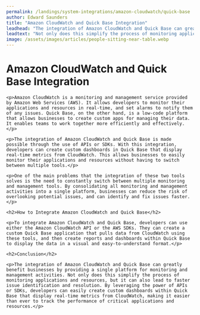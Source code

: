 ```yaml
---
permalink: /landings/system-integrations/amazon-cloudwatch/quick-base
author: Edward Saunders
title: "Amazon CloudWatch and Quick Base Integration"
leadhead: "The integration of Amazon CloudWatch and Quick Base can greatly benefit businesses by providing a single platform for monitoring and management activities"
leadtext: "Not only does this simplify the process of monitoring applications and resources, but it can also lead to faster issue identification and resolution. By leveraging the power of APIs or SDKs, developers can easily create custom dashboards within Quick Base that display real-time metrics from CloudWatch, making it easier than ever to track the performance of critical applications and resources."
image: /assets/images/articles/people-sitting-near-table.webp
---
```

<div class="arttext">	<h1>Amazon CloudWatch and Quick Base Integration</h1>
	
	<p>Amazon CloudWatch is a monitoring and management service provided by Amazon Web Services (AWS). It allows developers to monitor their applications and resources in real-time, and set alarms to notify them of any issues. Quick Base, on the other hand, is a low-code platform that allows businesses to create custom apps for managing their data. It enables teams to work together more efficiently and effectively.</p>
	
	<p>The integration of Amazon CloudWatch and Quick Base is made possible through the use of APIs or SDKs. With this integration, developers can create custom dashboards in Quick Base that display real-time metrics from CloudWatch. This allows businesses to easily monitor their applications and resources without having to switch between multiple tools.</p>
	
	<p>One of the main problems that the integration of these two tools solves is the need to constantly switch between multiple monitoring and management tools. By consolidating all monitoring and management activities into a single platform, businesses can reduce the risk of overlooking potential issues, and can identify and fix issues faster.</p>
	
	<h2>How to Integrate Amazon CloudWatch and Quick Base</h2>
	
	<p>To integrate Amazon CloudWatch and Quick Base, developers can use either the Amazon CloudWatch API or the AWS SDKs. They can create a custom Quick Base application that pulls data from CloudWatch using these tools, and then create reports and dashboards within Quick Base to display the data in a visual and easy-to-understand format.</p>
	
	<h2>Conclusion</h2>
	
	<p>The integration of Amazon CloudWatch and Quick Base can greatly benefit businesses by providing a single platform for monitoring and management activities. Not only does this simplify the process of monitoring applications and resources, but it can also lead to faster issue identification and resolution. By leveraging the power of APIs or SDKs, developers can easily create custom dashboards within Quick Base that display real-time metrics from CloudWatch, making it easier than ever to track the performance of critical applications and resources.</p>
</div>